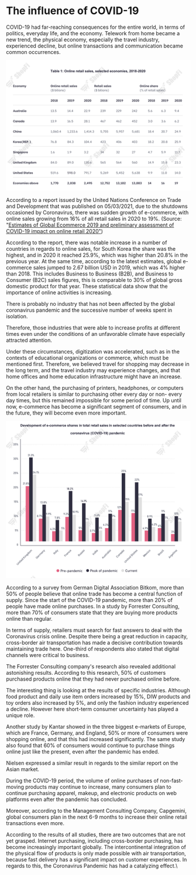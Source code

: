 # The influence of COVID-19

COVID-19 had far-reaching consequences for the entire world, in terms of politics, everyday life, and the economy. Telework from home became a new trend, the physical economy, especially the travel industry, experienced decline, but online transactions and communication became common occurrences.

![](<../.gitbook/assets/image (4).png>)

According to a report issued by the United Nations Conference on Trade and Development that was published on 05/03/2021, due to the shutdowns occasioned by Coronavirus, there was sudden growth of e-commerce, with online sales growing from 16% of all retail sales in 2020 to 19%. (Source: "[Estimates of Global Ecommerce 2019 and preliminary assessment of COVID-19 impact on online retail 2020"](https://unctad.org/system/files/official-document/tn\_unctad\_ict4d18\_en.pdf))

According to the report, there was notable increase in a number of countries in regards to online sales, for South Korea the share was the highest, and in 2020 it reached 25.9%, which was higher than 20.8% in the previous year. At the same time, according to the latest estimates, global e-commerce sales jumped to 2.67 billion USD in 2019, which was 4% higher than 2018. This includes Business to Business (B2B), and Business to Consumer (B2C) sales figures, this is comparable to 30% of global gross domestic product for that year. These statistical data show that the importance of online activities is increasing.

There is probably no industry that has not been affected by the global coronavirus pandemic and the successive number of weeks spent in isolation.

Therefore, those industries that were able to increase profits at different times even under the conditions of an unfavorable climate have especially attracted attention.

Under these circumstances, digitization was accelerated, such as in the contexts of educational organizations or commerce, which must be mentioned first. Therefore, we believed travel for shopping may decrease in the long term, and the travel industry may experience changes, and that home offices and home education infrastructure might have an increase.

On the other hand, the purchasing of printers, headphones, or computers from local retailers is similar to purchasing other every day or non- every day times, but this remained impossible for some period of time. Up until now, e-commerce has become a significant segment of consumers, and in the future, they will become even more important.

![](<../.gitbook/assets/image (15).png>)

According to a survey from German Digital Association Bitkom, more than 50% of people believe that online trade has become a central function of supply. Since the start of the COVID-19 pandemic, more than 20% of people have made online purchases. In a study by Forrester Consulting, more than 70% of consumers state that they are buying more products online than regular.

In terms of supply, retailers must search for fast answers to deal with the Coronavirus crisis online. Despite there being a great reduction in capacity, cross-border air transportation has made a decisive contribution towards maintaining trade here. One-third of respondents also stated that digital channels were critical to business.

The Forrester Consulting company's research also revealed additional astonishing results. According to this research, 50% of customers purchased products online that they had never purchased online before.

The interesting thing is looking at the results of specific industries. Although food product and daily use item orders increased by 15%, DIW products and toy orders also increased by 5%, and only the fashion industry experienced a decline. However here short-term consumer uncertainty has played a unique role.

Another study by Kantar showed in the three biggest e-markets of Europe, which are France, Germany, and England, 50% or more of consumers were shopping online, and that this had increased significantly. The same study also found that 60% of consumers would continue to purchase things online just like the present, even after the pandemic has ended.

Nielsen expressed a similar result in regards to the similar report on the Asian market.

During the COVID-19 period, the volume of online purchases of non-fast-moving products may continue to increase, many consumers plan to continue purchasing apparel, makeup, and electronic products on web platforms even after the pandemic has concluded.

Moreover, according to the Management Consulting Company, Capgemini, global consumers plan in the next 6-9 months to increase their online retail transactions even more.

According to the results of all studies, there are two outcomes that are not yet grasped. Internet purchasing, including cross-border purchasing, has become increasingly important globally. The intercontinental integration of the physical flow of products is only made possible with air transportation, because fast delivery has a significant impact on customer experiences. In regards to this, the Coronavirus Pandemic has had a catalyzing effect.\
